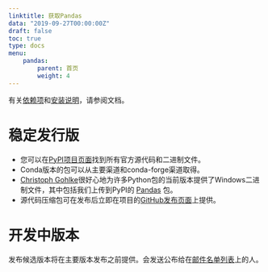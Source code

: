 ```yaml
---
linktitle: 获取Pandas
data: "2019-09-27T00:00:00Z"
draft: false
toc: true
type: docs
menu:
    pandas:
        parent: 首页
        weight: 4
---
```



有关[依赖项](http://Pandas.pydata.org/Pandas-docs/stable/install.html#dependencies)和[安装说明](http://Pandas.pydata.org/Pandas-docs/stable/install.html)，请参阅文档。

# 稳定发行版

- 您可以在[PyPI项目页面](https://pypi.org/project/Pandas/)找到所有官方源代码和二进制文件。
- Conda版本的包可以从主要渠道和conda-forge渠道取得。
- [Christoph Gohlke](http://www.lfd.uci.edu/~gohlke)很好心地为许多Python包的当前版本提供了Windows二进制文件，其中包括我们上传到PyPI的 [Pandas](http://www.lfd.uci.edu/~gohlke/pythonlibs/#Pandas) 包。
- 源代码压缩包可在发布后立即在项目的[GitHub发布页面](https://github.com/pydata/Pandas/releases)上提供。

# 开发中版本

发布候选版本将在主要版本发布之前提供。会发送公布给在[邮件名单列表](https://mail.python.org/mailman/listinfo/Pandas-dev)上的人。